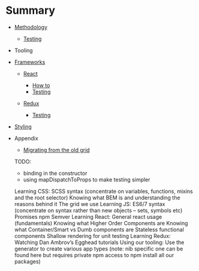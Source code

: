 # Summary

- [Methodology](./methodology/index.md)

  - [Testing](./methodology/testing.md)

- Tooling

- [Frameworks](./frameworks/index.md)

  - [React](./frameworks/react/index.md)
    - [How to](./frameworks/react/how-to.md)
    - [Testing](./frameworks/react/testing.md)

  - [Redux](./frameworks/redux/index.md)
    - [Testing](./frameworks/redux/testing.md)

- [Styling](./styling/index.md)

- Appendix
    - [Migrating from the old grid](./appendix/migrating-from-the-old-grid.md)


    TODO:
    - binding in the constructor
    - using mapDispatchToProps to make testing simpler

    Learning CSS:
      SCSS syntax (concentrate on variables, functions, mixins and the root selector)
      Knowing what BEM is and understanding the reasons behind it
      The grid we use
    Learning JS:
      ES6/7 syntax (concentrate on syntax rather than new objects – sets, symbols etc)
      Promises
      npm
      Semver
    Learning React:
      General react usage (fundamentals)
      Knowing what Higher Order Components are
      Knowing what Container/Smart vs Dumb components are
      Stateless functional components
      Shallow rendering for unit testing
    Learning Redux:
      Watching Dan Ambrov’s Egghead tutorials
      Using our tooling:
      Use the generator to create various app types (note: nib specific one can be found here but requires private npm access to npm install all our packages)
